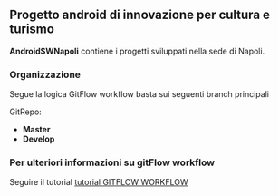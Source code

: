 ## Progetto android di innovazione per cultura e turismo ##

**AndroidSWNapoli** contiene i progetti sviluppati nella sede di Napoli.

### Organizzazione ###

Segue la logica GitFlow workflow basta sui seguenti branch principali

GitRepo:

- **Master** 
- **Develop**

### Per ulteriori informazioni su gitFlow workflow ###

Seguire il tutorial [tutorial GITFLOW WORKFLOW](https://www.atlassian.com/git/workflows#!workflow-gitflow)
